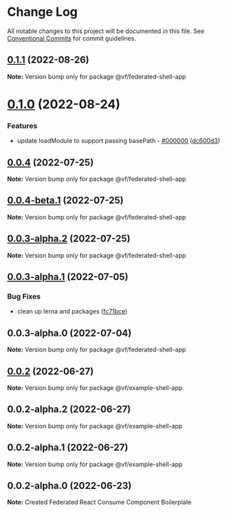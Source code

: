# Change Log

All notable changes to this project will be documented in this file.
See [Conventional Commits](https://conventionalcommits.org) for commit guidelines.

## [0.1.1](https://vfuk-digital.visualstudio.com/Digital/_git/lib-web-federation-utils/compare/@vf/federated-shell-app@0.1.0...@vf/federated-shell-app@0.1.1) (2022-08-26)

**Note:** Version bump only for package @vf/federated-shell-app





# [0.1.0](https://vfuk-digital.visualstudio.com/Digital/_git/lib-web-federation-utils/compare/@vf/federated-shell-app@0.0.4...@vf/federated-shell-app@0.1.0) (2022-08-24)


### Features

* update loadModule to support passing basePath - [#000000](https://vfuk-digital.visualstudio.com/Digital/_git/lib-web-federation-utils/issues/000000) ([dc600d3](https://vfuk-digital.visualstudio.com/Digital/_git/lib-web-federation-utils/commits/dc600d3318c8d2de11f5886b0e99d9a8604bc3da))





## [0.0.4](https://vfuk-digital.visualstudio.com/Digital/_git/lib-web-federation-utils/compare/@vf/federated-shell-app@0.0.3-alpha.1...@vf/federated-shell-app@0.0.4) (2022-07-25)

**Note:** Version bump only for package @vf/federated-shell-app





## [0.0.4-beta.1](https://vfuk-digital.visualstudio.com/Digital/_git/lib-web-federation-utils/compare/@vf/federated-shell-app@0.0.3-alpha.1...@vf/federated-shell-app@0.0.4-beta.1) (2022-07-25)

**Note:** Version bump only for package @vf/federated-shell-app





## [0.0.3-alpha.2](https://dev.azure.com/vfuk-digital/Digital/_git/lib-web-federation-utils/compare/@vf/federated-shell-app@0.0.3-alpha.1...@vf/federated-shell-app@0.0.3-alpha.2) (2022-07-25)

**Note:** Version bump only for package @vf/federated-shell-app





## [0.0.3-alpha.1](https://vfuk-digital.visualstudio.com/Digital/_git/lib-web-federation-utils/compare/@vf/federated-shell-app@0.0.3-alpha.0...@vf/federated-shell-app@0.0.3-alpha.1) (2022-07-05)


### Bug Fixes

* clean up lerna and packages ([fc71bce](https://vfuk-digital.visualstudio.com/Digital/_git/lib-web-federation-utils/commits/fc71bceea2880b9d479d95903c6eea67fc2ee27f))





## 0.0.3-alpha.0 (2022-07-04)

**Note:** Version bump only for package @vf/federated-shell-app





## [0.0.2](https://vfuk-digital.visualstudio.com/Digital/_git/lib-web-federation-utils/compare/@vf/example-shell-app@0.0.2-alpha.2...@vf/example-shell-app@0.0.2) (2022-06-27)

**Note:** Version bump only for package @vf/example-shell-app





## 0.0.2-alpha.2 (2022-06-27)

**Note:** Version bump only for package @vf/example-shell-app





## 0.0.2-alpha.1 (2022-06-27)

**Note:** Version bump only for package @vf/example-shell-app





## 0.0.2-alpha.0 (2022-06-23)

**Note:** Created Federated React Consume Component Boilerplate
